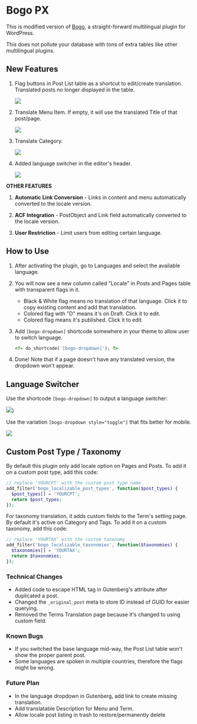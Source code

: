 # Bogo PX

This is modified version of [Bogo](https://wordpress.org/plugins/bogo/), a straight-forward multilingual plugin for WordPress.

This does not pollute your database with tons of extra tables like other multilingual plugins.

## New Features

1. Flag buttons in Post List table as a shortcut to edit/create translation. Translated posts no longer displayed in the table.

    ![](https://raw.github.com/hrsetyono/cdn/master/bogo/bogo-flags.png)

1. Translate Menu Item. If empty, it will use the translated Title of that post/page.

    ![](https://raw.github.com/hrsetyono/cdn/master/bogo/bogo-menu-item-localize.png)

1. Translate Category.

    ![](https://raw.github.com/hrsetyono/cdn/master/bogo/bogo-term-localize.png)

1. Added language switcher in the editor's header.

    ![](https://raw.github.com/hrsetyono/cdn/master/bogo/bogo-editor-switcher.png)

**OTHER FEATURES**

1. **Automatic Link Conversion** - Links in content and menu automatically converted to the locale version.

1. **ACF Integration** - PostObject and Link field automatically converted to the locale version.

1. **User Restriction** - Limit users from editing certain language.

## How to Use

1. After activating the plugin, go to Languages and select the available language.

1. You will now see a new column called "Locale" in Posts and Pages table with transparent flags in it.

    - Black & White flag means no translation of that language. Click it to copy existing content and add that translation.
    - Colored flag with "D" means it's on Draft. Click it to edit.
    - Colored flag means it's published. Click it to edit.

1. Add `[bogo-dropdown]` shortcode somewhere in your theme to allow user to switch language.

    ```php
    <?= do_shortcode('[bogo-dropdown]'); ?>
    ```

1. Done! Note that if a page doesn't have any translated version, the dropdown won't appear.

## Language Switcher

Use the shortcode `[bogo-dropdown]` to output a language switcher:

![](https://raw.github.com/hrsetyono/cdn/master/bogo/bogo-menu-translated.png))


Use the variation `[bogo-dropdown style="toggle"]` that fits better for mobile.

![](https://raw.github.com/hrsetyono/cdn/master/bogo/bogo-menu-toggle.png)

## Custom Post Type / Taxonomy

By default this plugin only add locale option on Pages and Posts. To add it on a custom post type, add this code:

```php
// replace 'YOURCPT' with the custom post type name
add_filter('bogo_localizable_post_types', function($post_types) {
  $post_types[] = 'YOURCPT';
  return $post_types;
});
```

For taxonomy translation, it adds custom fields to the Term's setting page. By default it's active on Category and Tags. To add it on a custom taxonomy, add this code:

```php
// replace 'YOURTAX' with the custom taxonomy
add_filter('bogo_localizable_taxonomies', function($taxonomies) {
  $taxonomies[] = 'YOURTAX';
  return $taxonomies;
});
```

### Technical Changes

- Added code to escape HTML tag in Gutenberg's attribute after duplicated a post.
- Changed the `_original_post` meta to store ID instead of GUID for easier querying.
- Removed the Terms Translation page because it's changed to using custom field.

### Known Bugs

- If you switched the base language mid-way, the Post List table won't show the proper parent post.
- Some languages are spoken in multiple countries, therefore the flags might be wrong.

### Future Plan

- In the language dropdown in Gutenberg, add link to create missing translation.
- Add translatable Description for Menu and Term.
- Allow locale post listing in trash to restore/permanently delete